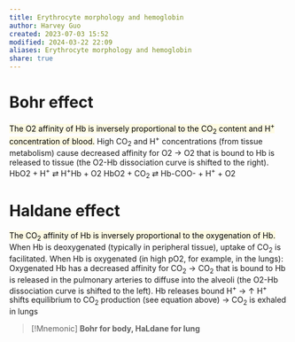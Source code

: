 ```yaml
---
title: Erythrocyte morphology and hemoglobin
author: Harvey Guo
created: 2023-07-03 15:52
modified: 2024-03-22 22:09
aliases: Erythrocyte morphology and hemoglobin
share: true
---
```

# Bohr effect 
<mark style="background: #FFF3A34A;">The O2 affinity of Hb is inversely proportional to the CO<sub>2</sub> content and H<sup>+</sup> concentration of blood.</mark>
High CO<sub>2</sub> and H<sup>+</sup> concentrations (from tissue metabolism) cause decreased affinity for O2 → O2 that is bound to Hb is released to tissue (the O2-Hb dissociation curve is shifted to the right).
HbO2 + H<sup>+</sup> ⇄ H<sup>+</sup>Hb + O2
HbO2 + CO<sub>2</sub> ⇄ Hb-COO- + H<sup>+</sup> + O2
# Haldane effect 
<mark style="background: #FFF3A34A;">The CO<sub>2</sub> affinity of Hb is inversely proportional to the oxygenation of Hb.</mark>
When Hb is deoxygenated (typically in peripheral tissue), uptake of CO<sub>2</sub> is facilitated.
When Hb is oxygenated (in high pO2, for example, in the lungs):
Oxygenated Hb has a decreased affinity for CO<sub>2</sub> → CO<sub>2</sub> that is bound to Hb is released in the pulmonary arteries to diffuse into the alveoli (the O2-Hb dissociation curve is shifted to the left).
Hb releases bound H<sup>+</sup> → ↑ H<sup>+</sup> shifts equilibrium to CO<sub>2</sub> production (see equation above) → CO<sub>2</sub> is exhaled in lungs

> [!Mnemonic]
> **Bohr for body, HaLdane for lung**
